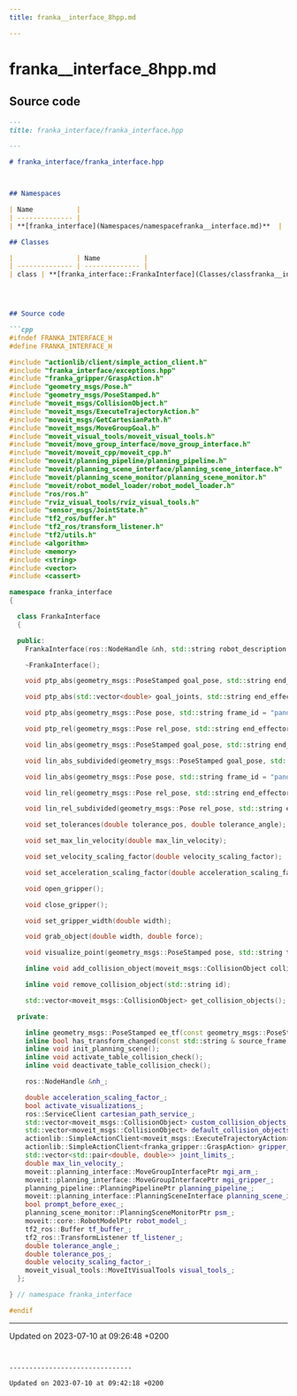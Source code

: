 ```yaml
---
title: franka__interface_8hpp.md

---
```


# franka__interface_8hpp.md






## Source code

```markdown
---
title: franka_interface/franka_interface.hpp

---

# franka_interface/franka_interface.hpp



## Namespaces

| Name           |
| -------------- |
| **[franka_interface](Namespaces/namespacefranka__interface.md)**  |

## Classes

|                | Name           |
| -------------- | -------------- |
| class | **[franka_interface::FrankaInterface](Classes/classfranka__interface_1_1FrankaInterface.md)**  |




## Source code

```cpp
#ifndef FRANKA_INTERFACE_H
#define FRANKA_INTERFACE_H

#include "actionlib/client/simple_action_client.h"
#include "franka_interface/exceptions.hpp"
#include "franka_gripper/GraspAction.h"
#include "geometry_msgs/Pose.h"
#include "geometry_msgs/PoseStamped.h"
#include "moveit_msgs/CollisionObject.h"
#include "moveit_msgs/ExecuteTrajectoryAction.h"
#include "moveit_msgs/GetCartesianPath.h"
#include "moveit_msgs/MoveGroupGoal.h"
#include "moveit_visual_tools/moveit_visual_tools.h"
#include "moveit/move_group_interface/move_group_interface.h"
#include "moveit/moveit_cpp/moveit_cpp.h"
#include "moveit/planning_pipeline/planning_pipeline.h"
#include "moveit/planning_scene_interface/planning_scene_interface.h"
#include "moveit/planning_scene_monitor/planning_scene_monitor.h"
#include "moveit/robot_model_loader/robot_model_loader.h"
#include "ros/ros.h"
#include "rviz_visual_tools/rviz_visual_tools.h"
#include "sensor_msgs/JointState.h"
#include "tf2_ros/buffer.h"
#include "tf2_ros/transform_listener.h"
#include "tf2/utils.h"
#include <algorithm>
#include <memory>
#include <string>
#include <vector>
#include <cassert>

namespace franka_interface
{

  class FrankaInterface
  {

  public:
    FrankaInterface(ros::NodeHandle &nh, std::string robot_description = "robot_description", bool prompt_before_exec=false);

    ~FrankaInterface();

    void ptp_abs(geometry_msgs::PoseStamped goal_pose, std::string end_effector_name = "panda_hand_tcp", bool prompt = false);

    void ptp_abs(std::vector<double> goal_joints, std::string end_effector_name = "panda_hand_tcp", bool prompt = false);

    void ptp_abs(geometry_msgs::Pose pose, std::string frame_id = "panda_link0", std::string end_effector_name = "panda_hand_tcp", bool prompt = false);

    void ptp_rel(geometry_msgs::Pose rel_pose, std::string end_effector_name = "panda_hand_tcp", bool prompt = false);

    void lin_abs(geometry_msgs::PoseStamped goal_pose, std::string end_effector_name = "panda_hand_tcp", bool prompt = false);

    void lin_abs_subdivided(geometry_msgs::PoseStamped goal_pose, std::string end_effector_name = "panda_hand_tcp");

    void lin_abs(geometry_msgs::Pose pose, std::string frame_id = "panda_link0", std::string end_effector_name = "panda_hand_tcp", bool prompt = false);

    void lin_rel(geometry_msgs::Pose rel_pose, std::string end_effector_name = "panda_hand_tcp", bool prompt = false);

    void lin_rel_subdivided(geometry_msgs::Pose rel_pose, std::string end_effector_name = "panda_hand_tcp");

    void set_tolerances(double tolerance_pos, double tolerance_angle);

    void set_max_lin_velocity(double max_lin_velocity);

    void set_velocity_scaling_factor(double velocity_scaling_factor);

    void set_acceleration_scaling_factor(double acceleration_scaling_factor);

    void open_gripper();

    void close_gripper();

    void set_gripper_width(double width);

    void grab_object(double width, double force);

    void visualize_point(geometry_msgs::PoseStamped pose, std::string text = "goal");

    inline void add_collision_object(moveit_msgs::CollisionObject collision_object);

    inline void remove_collision_object(std::string id);

    std::vector<moveit_msgs::CollisionObject> get_collision_objects();

  private:

    inline geometry_msgs::PoseStamped ee_tf(const geometry_msgs::PoseStamped & pose, const std::string & end_effector_name);
    inline bool has_transform_changed(const std::string & source_frame, const std::string & target_frame);
    inline void init_planning_scene();
    inline void activate_table_collision_check();
    inline void deactivate_table_collision_check();

    ros::NodeHandle &nh_;

    double acceleration_scaling_factor_;
    bool activate_visualizations_;
    ros::ServiceClient cartesian_path_service_;
    std::vector<moveit_msgs::CollisionObject> custom_collision_objects_;
    std::vector<moveit_msgs::CollisionObject> default_collision_objects_;
    actionlib::SimpleActionClient<moveit_msgs::ExecuteTrajectoryAction> execute_trajectory_action_client_;
    actionlib::SimpleActionClient<franka_gripper::GraspAction> gripper_action_client_;
    std::vector<std::pair<double, double>> joint_limits_;
    double max_lin_velocity_;
    moveit::planning_interface::MoveGroupInterfacePtr mgi_arm_;
    moveit::planning_interface::MoveGroupInterfacePtr mgi_gripper_;
    planning_pipeline::PlanningPipelinePtr planning_pipeline_;
    moveit::planning_interface::PlanningSceneInterface planning_scene_interface_;
    bool prompt_before_exec_;
    planning_scene_monitor::PlanningSceneMonitorPtr psm_;
    moveit::core::RobotModelPtr robot_model_;
    tf2_ros::Buffer tf_buffer_;
    tf2_ros::TransformListener tf_listener_;
    double tolerance_angle_;
    double tolerance_pos_;
    double velocity_scaling_factor_;
    moveit_visual_tools::MoveItVisualTools visual_tools_;
  };

} // namespace franka_interface

#endif
```


-------------------------------

Updated on 2023-07-10 at 09:26:48 +0200
```


-------------------------------

Updated on 2023-07-10 at 09:42:18 +0200
